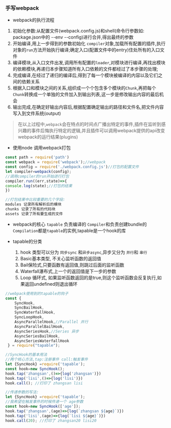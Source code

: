 ### 手写webpack

- webpack的执行流程
1. 初始化参数:从配置文件(webpack.config.js)和shell(命令行参数如: package.json中的 --env --config)进行合并,得出最终的参数
2. 开始编译,用上一步得到的参数初始化 `compiler`对象,加载所有配置的插件,执行对象的`run`方法开始执行编译;确定入口(配置文件中的entry)住处所有的入口文件
3. 编译模块,从入口文件出发,调用所有配置的`loader`,对模块进行编译,再找出模块的依赖模块,再递归本步骤知道所有入口依赖的文件都经过了本步骤的处理;
4. 完成编译,在经过了递归的编译后,得到了每一个模块被编译的内容以及它们之间的依赖关系
5. 根据入口和模块之间的关系,组织成一个个包含多个模块的`Chunk`,再把每个`Chunk`转换成一个单独的文件加入到输出列表,这一步是修改输出内容的最后机会
6. 输出完成,在确定好输出内容后,根据配置确定输出的路径和文件名,把文件内容写入到文件系统(output)

> 在以上过程中,`webpack`会在特点的时间点广播出特定的事件,插件在监听到感兴趣的事件后悔执行特定的逻辑,并且插件可以调用webpack提供的api改变webpack的运行结果(plugins)

- 使用node 调用webpack打包
```javascript
const path = require('path')
const webpack = require('webpack');//webpack
const config = require('./webpack.config.js')//打包的配置文件
let compiler=webpack(config);
//调用compiler的run开始进行打包
compiler.run((err,state)=>{
console.log(state);//打包的结果
})

//打包结果中比较重要的几个字段:
modules 记录所有解析后的模块 
chunks 记录了所有的代码块 
assets 记录了所有要生成的文件

```

- webpack的核心 `tapable` 负责编译的 `Compiler`和负责创建bundle的`Compilation`都是`tapable`的实例,tapable是一个hook的库

- tapable的分类 
  1. hook 类型可以分为 `同步sync` 和`异步async`,异步又分为 `并行`和 `串行`
  2. Basic基本类型, 不关心监听函数的返回值
  3. Bail保险式,只要函数有返回值,则跳过后面的监听函数
  4. Waterfall瀑布式,上一个的返回值是下一步的参数
  5. Loop 循环式, 如果监听函数返回的是true,则这个监听函数会反复执行,如果返回undefined则退出循环

```javascript
//webpack使用到的tapable的钩子
const {
	SyncHook,
	SyncBailHook,
	SyncWaterfallHook,
	SyncLoopHook,
	AsyncParallelHook,//Parallel 并行
	AsyncParallelBailHook,
	AsyncSeriesHook,//Series 异步
	AsyncSeriesBailHook,
	AsyncSeriesWaterfallHook
 } = require("tapable");
```
```javascript
//SyncHook的基本用法
//两个核心方法,tap:注册事件 call:触发事件
let {SyncHook} =require('tapable');
const hook=new SyncHook();
hook.tap('zhangsan',()=>{log('zhangsan')})
hook.tap('lisi',()=>{log('lisi')})
hook.call(); //打印了 zhangsan lisi

//传递参数的写法:
let {SyncHook} =require('tapable');
//我希望在触发事件的时候传递一个 age参数 
const hook=new SyncHook(['age']);
hook.tap('zhangsan',(age)=>{log(`zhangsan ${age}`)})
hook.tap('lisi',(age)=>{log(`lisi ${age}`)})
hook.call(20); //打印了 zhangsan20 lisi20
```